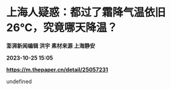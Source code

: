 # 上海人疑惑：都过了霜降气温依旧26℃，究竟哪天降温？
**澎湃新闻编辑 洪宇 素材来源 上海静安**

**2023-10-25 15:05**

**https://m.thepaper.cn/detail/25057231**

undefined